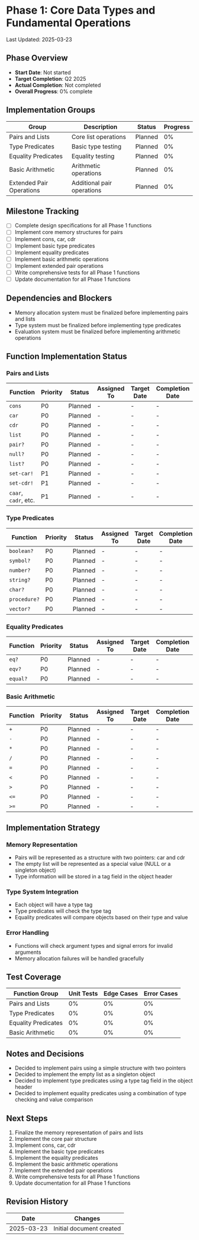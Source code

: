 # Phase 1: Core Data Types and Fundamental Operations

Last Updated: 2025-03-23

## Phase Overview
- **Start Date**: Not started
- **Target Completion**: Q2 2025
- **Actual Completion**: Not completed
- **Overall Progress**: 0% complete

## Implementation Groups
| Group | Description | Status | Progress |
|-------|-------------|--------|----------|
| Pairs and Lists | Core list operations | Planned | 0% |
| Type Predicates | Basic type testing | Planned | 0% |
| Equality Predicates | Equality testing | Planned | 0% |
| Basic Arithmetic | Arithmetic operations | Planned | 0% |
| Extended Pair Operations | Additional pair operations | Planned | 0% |

## Milestone Tracking
- [ ] Complete design specifications for all Phase 1 functions
- [ ] Implement core memory structures for pairs
- [ ] Implement cons, car, cdr
- [ ] Implement basic type predicates
- [ ] Implement equality predicates
- [ ] Implement basic arithmetic operations
- [ ] Implement extended pair operations
- [ ] Write comprehensive tests for all Phase 1 functions
- [ ] Update documentation for all Phase 1 functions

## Dependencies and Blockers
- Memory allocation system must be finalized before implementing pairs and lists
- Type system must be finalized before implementing type predicates
- Evaluation system must be finalized before implementing arithmetic operations

## Function Implementation Status

### Pairs and Lists
| Function | Priority | Status | Assigned To | Target Date | Completion Date |
|----------|----------|--------|-------------|-------------|----------------|
| `cons` | P0 | Planned | - | - | - |
| `car` | P0 | Planned | - | - | - |
| `cdr` | P0 | Planned | - | - | - |
| `list` | P0 | Planned | - | - | - |
| `pair?` | P0 | Planned | - | - | - |
| `null?` | P0 | Planned | - | - | - |
| `list?` | P0 | Planned | - | - | - |
| `set-car!` | P1 | Planned | - | - | - |
| `set-cdr!` | P1 | Planned | - | - | - |
| `caar`, `cadr`, etc. | P1 | Planned | - | - | - |

### Type Predicates
| Function | Priority | Status | Assigned To | Target Date | Completion Date |
|----------|----------|--------|-------------|-------------|----------------|
| `boolean?` | P0 | Planned | - | - | - |
| `symbol?` | P0 | Planned | - | - | - |
| `number?` | P0 | Planned | - | - | - |
| `string?` | P0 | Planned | - | - | - |
| `char?` | P0 | Planned | - | - | - |
| `procedure?` | P0 | Planned | - | - | - |
| `vector?` | P0 | Planned | - | - | - |

### Equality Predicates
| Function | Priority | Status | Assigned To | Target Date | Completion Date |
|----------|----------|--------|-------------|-------------|----------------|
| `eq?` | P0 | Planned | - | - | - |
| `eqv?` | P0 | Planned | - | - | - |
| `equal?` | P0 | Planned | - | - | - |

### Basic Arithmetic
| Function | Priority | Status | Assigned To | Target Date | Completion Date |
|----------|----------|--------|-------------|-------------|----------------|
| `+` | P0 | Planned | - | - | - |
| `-` | P0 | Planned | - | - | - |
| `*` | P0 | Planned | - | - | - |
| `/` | P0 | Planned | - | - | - |
| `=` | P0 | Planned | - | - | - |
| `<` | P0 | Planned | - | - | - |
| `>` | P0 | Planned | - | - | - |
| `<=` | P0 | Planned | - | - | - |
| `>=` | P0 | Planned | - | - | - |

## Implementation Strategy

### Memory Representation
- Pairs will be represented as a structure with two pointers: car and cdr
- The empty list will be represented as a special value (NULL or a singleton object)
- Type information will be stored in a tag field in the object header

### Type System Integration
- Each object will have a type tag
- Type predicates will check the type tag
- Equality predicates will compare objects based on their type and value

### Error Handling
- Functions will check argument types and signal errors for invalid arguments
- Memory allocation failures will be handled gracefully

## Test Coverage

| Function Group | Unit Tests | Edge Cases | Error Cases |
|----------------|------------|------------|-------------|
| Pairs and Lists | 0% | 0% | 0% |
| Type Predicates | 0% | 0% | 0% |
| Equality Predicates | 0% | 0% | 0% |
| Basic Arithmetic | 0% | 0% | 0% |

## Notes and Decisions
- Decided to implement pairs using a simple structure with two pointers
- Decided to implement the empty list as a singleton object
- Decided to implement type predicates using a type tag field in the object header
- Decided to implement equality predicates using a combination of type checking and value comparison

## Next Steps
1. Finalize the memory representation of pairs and lists
2. Implement the core pair structure
3. Implement cons, car, cdr
4. Implement the basic type predicates
5. Implement the equality predicates
6. Implement the basic arithmetic operations
7. Implement the extended pair operations
8. Write comprehensive tests for all Phase 1 functions
9. Update documentation for all Phase 1 functions

## Revision History
| Date | Changes |
|------|---------|
| 2025-03-23 | Initial document created |
